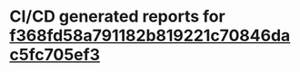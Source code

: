 # CI/CD generated reports for [f368fd58a791182b819221c70846dac5fc705ef3](https://github.com/hydephp/develop/commit/f368fd58a791182b819221c70846dac5fc705ef3)
